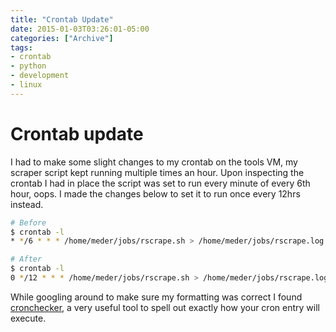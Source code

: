 ```yaml
---
title: "Crontab Update"
date: 2015-01-03T03:26:01-05:00
categories: ["Archive"]
tags:
- crontab
- python
- development
- linux
---
```


# Crontab update

I had to make some slight changes to my crontab on the tools VM, my scraper
script kept running multiple times an hour. Upon inspecting the crontab I had
in place the script was set to run every minute of every 6th hour, oops. I made
the changes below to set it to run once every 12hrs instead.

```bash
# Before
$ crontab -l
* */6 * * * /home/meder/jobs/rscrape.sh > /home/meder/jobs/rscrape.log 2>&1

# After
$ crontab -l
0 */12 * * * /home/meder/jobs/rscrape.sh > /home/meder/jobs/rscrape.log 2>&1
```

While googling around to make sure my formatting was correct I found
[cronchecker](http://cronchecker.net), a very useful tool to spell out exactly how your cron
entry will execute.
